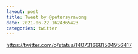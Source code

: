 ```yaml
--- 
layout: post 
title: Tweet by @petersyravong 
date: 2021-06-22 1624365423 
categories: twitter 
--- 
```

https://twitter.com/o/status/1407316681504956417